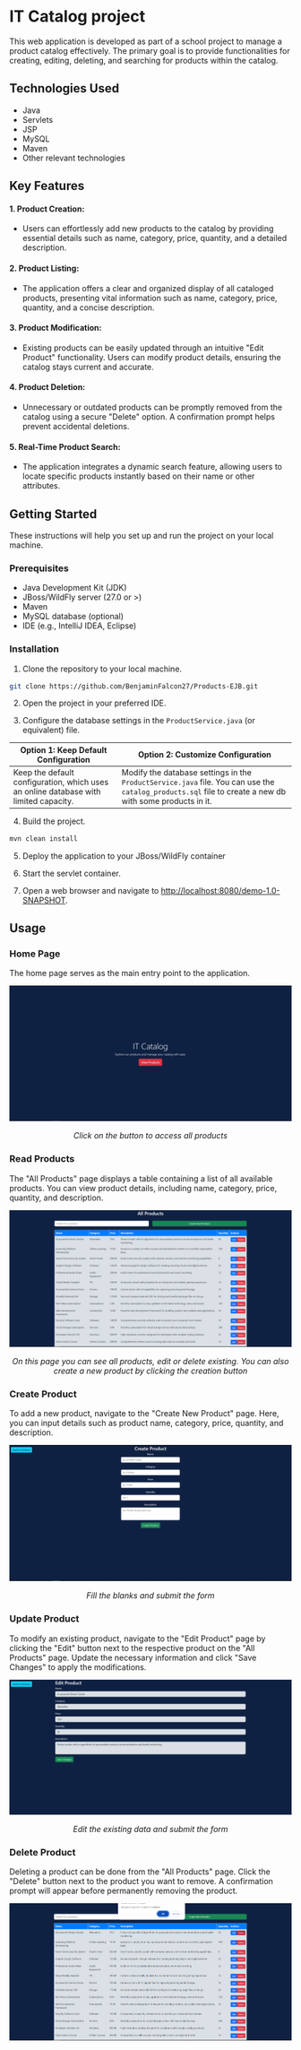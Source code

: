 # IT Catalog project

This web application is developed as part of a school project to manage a product catalog effectively. The primary goal is to provide functionalities for creating, editing, deleting, and searching for products within the catalog.

## Technologies Used

- Java
- Servlets
- JSP
- MySQL
- Maven
- Other relevant technologies

## Key Features

#### 1. **Product Creation:**
- Users can effortlessly add new products to the catalog by providing essential details such as name, category, price, quantity, and a detailed description.

#### 2. **Product Listing:**
- The application offers a clear and organized display of all cataloged products, presenting vital information such as name, category, price, quantity, and a concise description.

#### 3. **Product Modification:**
- Existing products can be easily updated through an intuitive "Edit Product" functionality. Users can modify product details, ensuring the catalog stays current and accurate.

#### 4. **Product Deletion:**
- Unnecessary or outdated products can be promptly removed from the catalog using a secure "Delete" option. A confirmation prompt helps prevent accidental deletions.

#### 5. **Real-Time Product Search:**
- The application integrates a dynamic search feature, allowing users to locate specific products instantly based on their name or other attributes.

## Getting Started

These instructions will help you set up and run the project on your local machine.

### Prerequisites

- Java Development Kit (JDK)
- JBoss/WildFly server (27.0 or >)
- Maven
- MySQL database (optional)
- IDE (e.g., IntelliJ IDEA, Eclipse)

### Installation

1. Clone the repository to your local machine.

```bash
git clone https://github.com/BenjaminFalcon27/Products-EJB.git
```

2. Open the project in your preferred IDE.

3. Configure the database settings in the `ProductService.java` (or equivalent) file.


| **Option 1: Keep Default Configuration**                                             | **Option 2: Customize Configuration**                                                                                                                    |
|--------------------------------------------------------------------------------------|----------------------------------------------------------------------------------------------------------------------------------------------------------|
| Keep the default configuration, which uses an online database with limited capacity. | Modify the database settings in the `ProductService.java` file. You can use the `catalog_products.sql` file to create a new db with some products in it. |


4. Build the project.

```bash
mvn clean install
```

5. Deploy the application to your JBoss/WildFly container

6. Start the servlet container.

7. Open a web browser and navigate to [http://localhost:8080/demo-1.0-SNAPSHOT](http://localhost:8080/demo-1.0-SNAPSHOT).

## Usage

### Home Page

The home page serves as the main entry point to the application.

![Home Page](src/main/resources/images/main_page.png)

<p style="text-align: center; font-style: italic;">Click on the button to access all products</p>

### Read Products

The "All Products" page displays a table containing a list of all available products. You can view product details, including name, category, price, quantity, and description.

![Read Products](src/main/resources/images/all_products_page.png)

<p style="text-align: center; font-style: italic;">On this page you can see all products, edit or delete existing. You can also create a new product by clicking the creation button</p>


### Create Product

To add a new product, navigate to the "Create New Product" page. Here, you can input details such as product name, category, price, quantity, and description.

![Create Product](src/main/resources/images/create_page.png)

<p style="text-align: center; font-style: italic;">Fill the blanks and submit the form</p>


### Update Product

To modify an existing product, navigate to the "Edit Product" page by clicking the "Edit" button next to the respective product on the "All Products" page. Update the necessary information and click "Save Changes" to apply the modifications.

![Update Product](src/main/resources/images/edit_page.png)

<p style="text-align: center; font-style: italic;">Edit the existing data and submit the form</p>


### Delete Product

Deleting a product can be done from the "All Products" page. Click the "Delete" button next to the product you want to remove. A confirmation prompt will appear before permanently removing the product.

![Delete Product](src/main/resources/images/delete_page.png)


